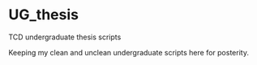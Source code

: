 # UG_thesis
TCD undergraduate thesis scripts

Keeping my clean and unclean undergraduate scripts here for posterity.
